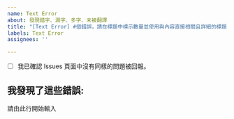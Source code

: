 ```yaml
---
name: Text Error
about: 發現錯字、漏字、多字、未被翻譯
title: "[Text Error] #個錯誤，請在標題中標示數量並使用與內容直接相關且詳細的標題"
labels: Text Error
assignees: ''

---
```

- [ ] 我已確認 Issues 頁面中沒有同樣的問題被回報。 <!-- 確認後將 [ ] 改為 [x] 並以Preview確認框框有正確打勾 -->
## 我發現了這些錯誤:
請由此行開始輸入

